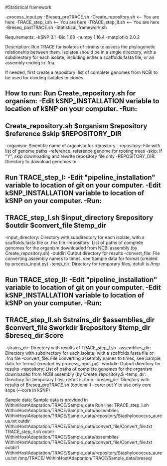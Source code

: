 #Statistical framework

-process_input.py
-Breseq_preTRACE.sh
-Create_repository.sh <-- You are here
-TRACE_step_I.sh <-- You are here
-TRACE_step_II.sh <-- You are here
-Breseq_postTRACE.sh
-Statistical_framework.sh

Requirements:
-kSNP 3.1
-Bio 1.68
-numpy 1.16.4
-matplotlib 2.0.2

Description:
Run TRACE for isolates of strains to assess the phylogenetic relationship between them.
Isolates should be in a single directory, with a subdirectory for each isolate, including either a
scaffolds.fasta file, or an assembly ending in .fna.

If needed, first create a repository: list of complete genomes from NCBI to be used for dividing isolates to clones.

How to run:
Run Create_repository.sh for organism:
-Edit kSNP_INSTALLATION variable to location of kSNP on your computer.
-Run:
--------------------------------------------------------------------------------
Create_repository.sh $organism $repository $reference $skip $REPOSITORY_DIR
--------------------------------------------------------------------------------
-organism: Scientific name of organism for repository.
-repository: File with list of genome paths
-reference: reference genome for rooting trees
-skip: If "Y", skip downloading and rewrite repository file only
-REPOSITORY_DIR: Directory to download genomes to

Run TRACE_step_I:
-Edit "pipeline_installation" variable to location of git on your computer.
-Edit kSNP_INSTALLATION variable to location of kSNP on your computer.
-Run:
--------------------------------------------------------------------------------
TRACE_step_I.sh $input_directory $repository $outdir $convert_file $temp_dir
--------------------------------------------------------------------------------
-input_directory: Directory with subdirectory for each isolate, with a scaffolds.fasta file or .fna file
-repository: List of paths of complete genomes for the organism downloaded from NCBI assembly (by Create_repository.sh)
-outdir: Output directory for results
-convert_file: File converting assembly names to times, see Sample data for format (created by process_input.py)
-temp_dir: Directory for temporary files, defult is /tmp

Run TRACE_step_II:
-Edit "pipeline_installation" variable to location of git on your computer.
-Edit kSNP_INSTALLATION variable to location of kSNP on your computer.
-Run:
--------------------------------------------------------------------------------
TRACE_step_II.sh $strains_dir $assemblies_dir $convert_file $workdir $repository $temp_dir $breseq_dir $core
--------------------------------------------------------------------------------
-strains_dir: Directory with results of TRACE_step_I.sh
-assemblies_dir: Directory with subdirectory for each isolate, with a scaffolds.fasta file or .fna file
-convert_file: File converting assembly names to times, see Sample data for format (created by process_input.py)
-workdir: Output directory for results
-repository: List of paths of complete genomes for the organism downloaded from NCBI assembly (by Create_repository.$
-temp_dir: Directory for temporary files, defult is /tmp
-breseq_dir: Directory with results of Breseq_preTRACE.sh (optional!)
-core: put Y to use only core snps (--core in kSNP)

Sample data:
Sample data is provided in WithinHostAdaptation/TRACE/Sample_data
Run line:
TRACE_step_I.sh WithinHostAdaptation/TRACE/Sample_data/assemblies WithinHostAdaptation/TRACE/Sample_data/repository/Staphylococcus_aureus.txt outdir WithinHostAdaptation/TRACE/Sample_data/convert_file/Convert_file.txt
TRACE_step_II.sh outdir WithinHostAdaptation/TRACE/Sample_data/assemblies WithinHostAdaptation/TRACE/Sample_data/convert_file/Convert_file.txt outdir1 WithinHostAdaptation/TRACE/Sample_data/repository/Staphylococcus_aureus.txt /tmp/TRACE/ WithinHostAdaptation/TRACE/Sample_data/breseq/
